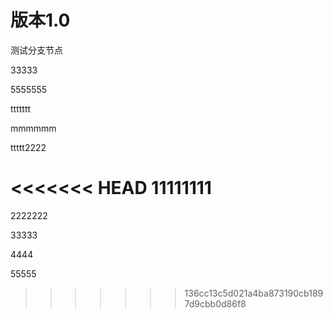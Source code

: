 # 版本1.0
测试分支节点

33333

5555555

ttttttt

mmmmmm


ttttt2222

<<<<<<< HEAD
11111111
=======




2222222


33333




4444


55555

>>>>>>> 136cc13c5d021a4ba873190cb1897d9cbb0d86f8

